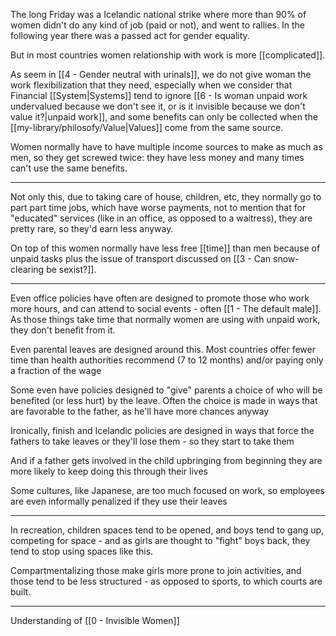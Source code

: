 The long Friday was a Icelandic national strike where more than 90% of women didn't do any kind of job (paid or not), and went to rallies. In the following year there was a passed act for gender equality.

But in most countries women relationship with work is more [[complicated]].

As seem in [[4 - Gender neutral with urinals]], we do not give woman the work flexibilization that they need, especially when we consider that Financial [[System|Systems]] tend to ignore [[6 - Is woman unpaid work undervalued because we don't see it, or is it invisible because we don't value it?|unpaid work]], and some benefits can only be collected when the [[my-library/philosofy/Value|Values]] come from the same source.

Women normally have to have multiple income sources to make as much as men, so they get screwed twice: they have less money and many times can't use the same benefits.

---

Not only this, due to taking care of house, children, etc, they normally go to part part time jobs, which have worse payments, not to mention that for "educated" services (like in an office, as opposed to a waitress), they are pretty rare, so they'd earn less anyway.

On top of this women normally have less free [[time]] than men because of unpaid tasks plus the issue of transport discussed on [[3 - Can snow-clearing be sexist?]].

---

Even office policies have often are designed to promote those who work more hours, and can attend to social events - often [[1 - The default male]]. As those things take time that normally women are using with unpaid work, they don't benefit from it.

Even parental leaves are designed around this. Most countries offer fewer time than health authorities recommend (7 to 12 months) and/or paying only a fraction of the wage

Some even have policies designed to "give" parents a choice of who will be benefited (or less hurt) by the leave. Often the choice is made in ways that are favorable to the father, as he'll have more chances anyway

Ironically, finish and Icelandic policies are designed in ways that force the fathers to take leaves or they'll lose them - so they start to take them

And if a father gets involved in the child upbringing from beginning they are more likely to keep doing this through their lives

Some cultures, like Japanese, are too much focused on work, so employees are even informally penalized if they use their leaves

---

In recreation, children spaces tend to be opened, and boys tend to gang up, competing for space - and as girls are thought to "fight" boys back, they tend to stop using spaces like this.

Compartmentalizing those make girls more prone to join activities, and those tend to be less structured - as opposed to sports, to which courts are built.

---

Understanding of [[0 - Invisible Women]]

